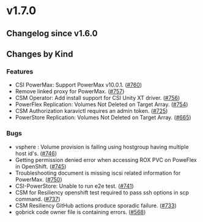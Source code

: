 # v1.7.0 

## Changelog since v1.6.0 

## Changes by Kind 

### Features 

- CSI PowerMax: Support PowerMax v10.0.1. ([#760](https://github.com/dell/csm/issues/760))
- Remove linked proxy for PowerMax. ([#757](https://github.com/dell/csm/issues/757))
- CSM Operator: Add install support for CSI Unity XT driver. ([#756](https://github.com/dell/csm/issues/756))
- PowerFlex Replication: Volumes Not Deleted on Target Array. ([#754](https://github.com/dell/csm/issues/754))
- CSM Authorization karavictl requires an admin token. ([#725](https://github.com/dell/csm/issues/725))
- PowerStore Replication: Volumes Not Deleted on Target Array. ([#665](https://github.com/dell/csm/issues/665))

### Bugs 

- vsphere : Volume provision is failing using hostgroup having multiple host id's. ([#746](https://github.com/dell/csm/issues/746))
- Getting permission denied error when accessing ROX PVC on PoweFlex in OpenShift. ([#745](https://github.com/dell/csm/issues/745))
- Troubleshooting document is missing iscsi related information for PowerMax. ([#750](https://github.com/dell/csm/issues/750))
- CSI-PowerStore: Unable to run e2e test. ([#741](https://github.com/dell/csm/issues/741))
- CSM for Resiliency openshift test required to pass ssh options in scp command. ([#737](https://github.com/dell/csm/issues/737))
- CSM Resiliency GitHub actions produce sporadic failure. ([#733](https://github.com/dell/csm/issues/733))
- gobrick code owner file is containing errors. ([#568](https://github.com/dell/csm/issues/568))
